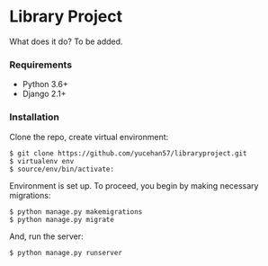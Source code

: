 # Library Project

What does it do? To be added.



### Requirements

* Python 3.6+
* Django 2.1+

### Installation

Clone the repo, create virtual environment:

    $ git clone https://github.com/yucehan57/libraryproject.git
    $ virtualenv env
    $ source/env/bin/activate:
    
Environment is set up. To proceed, you begin by making necessary migrations:

    $ python manage.py makemigrations
    $ python manage.py migrate
    
And, run the server:

    $ python manage.py runserver
